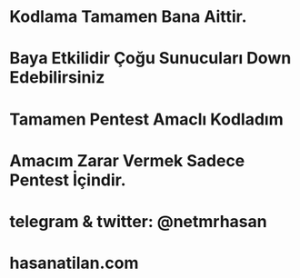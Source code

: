 # Kodlama Tamamen Bana Aittir.
# Baya Etkilidir Çoğu Sunucuları Down Edebilirsiniz
# Tamamen Pentest Amaclı Kodladım
# Amacım Zarar Vermek Sadece Pentest İçindir.
# telegram & twitter: @netmrhasan
# hasanatilan.com
